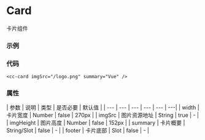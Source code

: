 # Card
卡片组件

### 示例
<cc-card imgSrc="/logo.png" summary="Vue" />

### 代码
```vue
<cc-card imgSrc="/logo.png" summary="Vue" />
```

### 属性
| 参数 | 说明 | 类型 | 是否必要 | 默认值 |
| --- | --- | --- | --- | --- | ---|
| width  | 卡片宽度 | Number | false | 270px |
| imgSrc | 图片资源地址 | String | true | - |
| imgHeight | 图片高度 | Number | false | 152px |
| summary | 卡片概要 | String/Slot | false | - |
| footer | 卡片底部 | Slot | false | - |